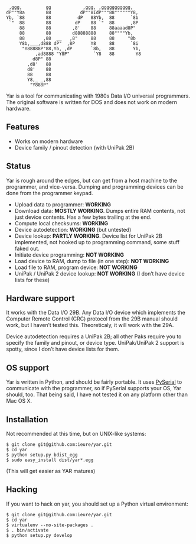 ```
 ,ggg,         gg            ,ggg, ,ggggggggggg,
dP""Y8a        88           dP""8IdP"""88""""""Y8,
Yb, `88        88          dP   88Yb,  88      `8b
 `"  88        88         dP    88 `"  88      ,8P
     88        88        ,8'    88     88aaaad8P"
     88        88        d88888888     88""""Yb,
     88       ,88  __   ,8"     88     88     "8b
     Y8b,___,d888 dP"  ,8P      Y8     88      `8i
      "Y88888P"88,Yb,_,dP       `8b,   88       Yb,
           ,ad8888 "Y8P"         `Y8   88        Y8
          d8P" 88
        ,d8'   88
        d8'    88
        88     88
        Y8,_ _,88
         "Y888P"
```

Yar is a tool for communicating with 1980s Data I/O universal
programmers. The original software is written for DOS and does not
work on modern hardware.


## Features

 - Works on modern hardware
 - Device family / pinout detection (with UniPak 2B)

## Status

Yar is rough around the edges, but can get from a host machine to the
programmer, and vice-versa. Dumping and programming devices can be
done from the programmer keypad.

 - Upload data to programmer: **WORKING**
 - Download data: **MOSTLY WORKING**. Dumps entire RAM contents, not
   just device contents. Has a few bytes trailing at the end.
 - Compute local checksums: **WORKING**
 - Device autodetection: **WORKING** (but untested)
 - Device lookup: **PARTLY WORKING**. Device list for UniPak 2B
   implemented, not hooked up to programming command, some stuff faked
   out.
 - Initiate device programming: **NOT WORKING**
 - Load device to RAM, dump to file (in one step): **NOT WORKING**
 - Load file to RAM, program device: **NOT WORKING**
 - UniPak / UniPak 2 device lookup: **NOT WORKING** (I don’t have
   device lists for these)

## Hardware support

It works with the Data I/O 29B. Any Data I/O device which implements
the Computer Remote Control (CRC) protocol from the 29B manual should
work, but I haven’t tested this. Theoreticaly, it will work with the
29A.

Device autodetection requires a UniPak 2B; all other Paks require you
to specify the family and pinout, or device type. UniPak/UniPak 2
support is spotty, since I don’t have device lists for them.

## OS support

Yar is written in Python, and should be fairly portable. It uses
[PySerial](http://pyserial.sourceforge.net/index.html) to communicate
with the programmer, so if PySerial supports your OS, Yar should,
too. That being said, I have not tested it on any platform other than
Mac OS X.

## Installation

Not recommended at this time, but on UNIX-like systems:

```
$ git clone git@github.com:ieure/yar.git
$ cd yar
$ python setup.py bdist_egg
$ sudo easy_install dist/yar*.egg
```

(This will get easier as YAR matures)

## Hacking

If you want to hack on yar, you should set up a Python virtual environment:

```
$ git clone git@github.com:ieure/yar.git
$ cd yar
$ virtualenv --no-site-packages .
$ . bin/activate
$ python setup.py develop
```
